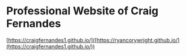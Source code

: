 # Professional Website of Craig Fernandes

[https://craigfernandes1.github.io/]([https://ryancorywright.github.io/](https://craigfernandes1.github.io/))
